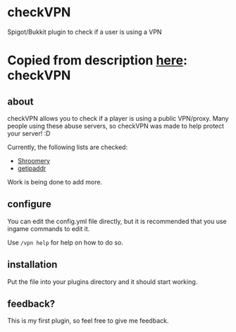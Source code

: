 # checkVPN
Spigot/Bukkit plugin to check if a user is using a VPN

Copied from description [here](http://www.spigotmc.org/resources/checkvpn.6701/):
checkVPN
===
about
---
checkVPN allows you to check if a player is using a public VPN/proxy.
Many people using these abuse servers, so checkVPN was made to help protect your server! :D

Currently, the following lists are checked:
 - [Shroomery](http://www.shroomery.org)
 - [getipaddr](http://check.getipaddr.net)

Work is being done to add more.

configure
---

You can edit the config.yml file directly, but it is recommended that you use ingame commands to edit it.

Use ```/vpn help``` for help on how to do so.

installation
---
Put the file into your plugins directory and it should start working.

feedback?
---
This is my first plugin, so feel free to give me feedback.
